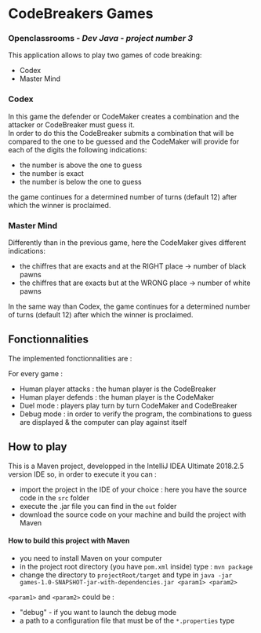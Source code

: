 ﻿# CodeBreakers Games
### Openclassrooms - _Dev Java - project number 3_  
<!-- texte en commentaire -->   
<!-- texte en commentaire -->  
This application allows to play two games of code breaking:
<!-- -->  
<!-- -->  

- Codex  
- Master Mind  
<!-- texte en commentaire -->  

### Codex  
In this game the defender or CodeMaker creates a combination and the attacker or CodeBreaker must guess it.  
In order to do this the CodeBreaker submits a combination that will be compared to the one to be guessed and the CodeMaker will provide for each of the digits the following indications:
<!-- texte en commentaire -->  
<!--  -->  

- the number is above the one to guess
- the number is exact
- the number is below the one to guess
<!--  -->  
the game continues for a determined number of turns (default 12) after which the winner is proclaimed.
<!--  -->  
<!--  -->  
<!--  -->  

### Master Mind  

Differently than in the previous game, here the CodeMaker gives different indications:<!--  -->  
<!--  -->  


- the chiffres that are exacts and at the RIGHT place -> number of black pawns  
- the chiffres that are exacts but at the WRONG place -> number of white pawns  
<!--  -->  
In the same way than Codex, the game continues for a determined number of turns (default 12) after which the winner is proclaimed.  
<!--  -->  
<!--  -->  
<!--  -->  
<!--  -->  
<!--  -->  

## Fonctionnalities  

The implemented fonctionnalities are :  
<!-- -->  

For every game :  
  
- Human player attacks : the human player is the CodeBreaker  
- Human player defends : the human player is the CodeMaker   
- Duel mode : players play turn by turn CodeMaker and CodeBreaker  
- Debug mode : in order to verify the program, the combinations to guess are displayed & the computer can play against itself
<!-- -->  

## How to play  

This is a Maven project, developped in the IntelliJ IDEA Ultimate 2018.2.5 version IDE so, in order to execute it you can :  

- import the project in the IDE of your choice : here you have the source code in the `src` folder  
- execute the .jar file you can find in the `out` folder  
- download the source code on your machine and build the project with Maven

#### How to build this project with Maven  

- you need to install Maven on your computer  
- in the project root directory (you have `pom.xml` inside) type : `mvn package`  
- change the directory to `projectRoot/target` and type in `java -jar games-1.0-SNAPSHOT-jar-with-dependencies.jar <param1> <param2>`   

 
 `<param1>` and `<param2>` could be :  
  - "debug" - if you want to launch the debug mode  
  - a path to a configuration file that must be of the `*.properties` type

